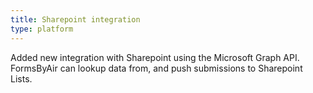 ```yaml
---
title: Sharepoint integration
type: platform
---
```


Added new integration with Sharepoint using the Microsoft Graph API. FormsByAir can lookup data from, and push submissions to Sharepoint Lists.